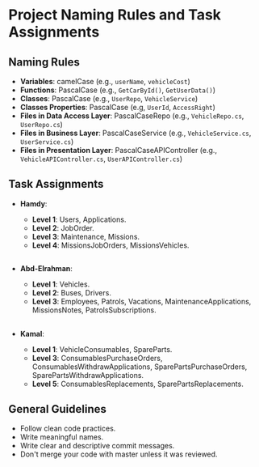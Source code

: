 # Project Naming Rules and Task Assignments

## Naming Rules

- **Variables**: camelCase (e.g., `userName`, `vehicleCost`)
- **Functions**: PascalCase (e.g., `GetCarById()`, `GetUserData()`)
- **Classes**: PascalCase (e.g., `UserRepo`, `VehicleService`)
- **Classes Properties**: PascalCase (e.g, `UserId`, `AccessRight`)
- **Files in Data Access Layer**: PascalCaseRepo (e.g., `VehicleRepo.cs`, `UserRepo.cs`)
- **Files in Business Layer**: PascalCaseService (e.g., `VehicleService.cs`, `UserService.cs`)
- **Files in Presentation Layer**: PascalCaseAPIController (e.g., `VehicleAPIController.cs`, `UserAPIController.cs`)

## Task Assignments

- **Hamdy**:

  - **Level 1**: Users, Applications.
  - **Level 2**: JobOrder.
  - **Level 3**: Maintenance, Missions.
  - **Level 4**: MissionsJobOrders, MissionsVehicles.

  ##

- **Abd-Elrahman**:

  - **Level 1**: Vehicles.
  - **Level 2**: Buses, Drivers.
  - **Level 3**: Employees, Patrols, Vacations, MaintenanceApplications, MissionsNotes, PatrolsSubscriptions.

  ##

- **Kamal**:
  - **Level 1**: VehicleConsumables, SpareParts.
  - **Level 3**: ConsumablesPurchaseOrders, ConsumablesWithdrawApplications, SparePartsPurchaseOrders, SparePartsWithdrawApplications.
  - **Level 5**: ConsumablesReplacements, SparePartsReplacements.

## General Guidelines

- Follow clean code practices.
- Write meaningful names.
- Write clear and descriptive commit messages.
- Don't merge your code with master unless it was reviewed.
